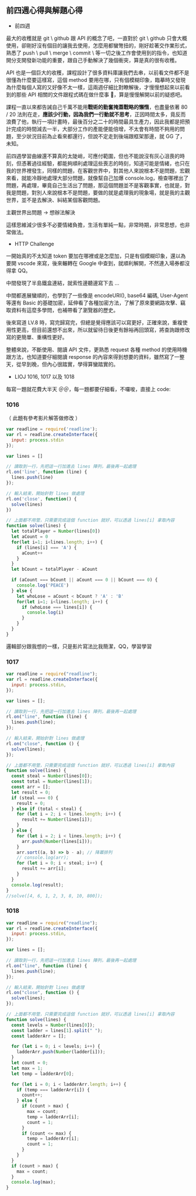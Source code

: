 ## 前四週心得與解題心得

- 前四週

最大的收穫就是 git \ github 跟 API 的概念了吧，一直對於 git \ github 只會大概使用，卻剛好沒有個目的讓我去使用，怎麼用都蠻彆扭的，剛好趁著交作業形式，熟悉了 push \ pull \ merge \ commit \ 等一切之後工作會使用到的指令，也知道開分支開發新功能的重要，跟自己手動解決了幾個衝突，算是真的很有收穫。

API 也是一個巨大的收穫，課程設計了很多資料庫讓我們去串，以前看文件都不是很懂為什麼要這樣寫，這個 method 要用在哪，只有個模糊印象，臨摹時又發現為什麼每個人寫的又好像不太一樣，這兩週仔細比對瞭解後，才慢慢想起來以前看到的那些 API 相關的文件跟程式碼在做什麼事 ，算是慢慢解開以前的疑惑吧。

課程一直以來都告誡自己千萬不能用**戰術的勤奮掩蓋戰略的懶惰**，也盡量依著 80 / 20 法則在走，**應該少行動，因為我們一行動就不思考**，正因時間太多，竟反而浪費了他，執行一項計畫時，最後百分之二十的時間最具生產力，因此我都是把預計完成的時間減去一半，大部分工作的產能便能倍增，不太會有時間不夠用的問題，至少狀況目前為止看來都還行，但說不定走到後端跟框架那邊，就 GG 了，未知。

前四週學習曲線還不算真的太陡峭，可應付範圍，但也不能說沒有灰心沮喪的時刻，但憑著過往經驗，都能夠順利處理這些喪志的時刻，知道可能是情緒，也只在我的世界裡發生，同樣的問題，在客觀世界中，對其他人來說根本不是問題，宏觀來看，就能冷靜地處理大部分問題，就像幫自己加爆 console.log，檢查哪裡出了問題，再處理，畢竟自己生活出了問題，那這個問題並不是客觀事實，也就是，對我是問題，對別人來說根本不是問題，要做的就是處理我的現象場，就是我的主觀世界，並不是去解決、糾結某個客觀問題。

主觀世界出問題 -> 想辦法解決

這樣思維減少很多不必要情緒負擔，生活有單純一點，非常時期，非常思想，也非常做法。

- HTTP Challenge

一開始真的不太知道 token 要加在哪裡或是怎麼加，只是有個模糊印象，還以為要開 vscode 來寫，後來輾轉在 Google 中查到，就順利解開，不然連入場券都沒得拿 QQ。

中間發現了半島鐵盒連結，就索性邊聽邊寫下去 ...

中間都進展蠻順的，也學到了一些像是 encodeURI(), base64 編碼, User-Agent 等還有 Basic 的基礎加密，延伸看了各種加密方法，了解了原來要網路攻擊、竊取資料有這麼多學問，也補帶看了瀏覽器的歷史。

後來寫道 LV.8 時，寫完歸寫完，但總是覺得應該可以寫更好，正確來說，重複使用性更高，但目前還想不出來，所以就留待日後更有餘裕再回頭寫，將查詢跟修改寫的更簡單、重構性更好。

整體來說，不斷使用、閱讀 API 文件，更熟悉 request 各種 method 的使用時機跟方法，也知道要仔細閱讀 response 的內容來得到想要的資料，雖然寫了一整天，從早到晚，但內心很踏實，學得算蠻踏實的。

- LIOJ 1016, 1017 以及 1018

每寫一題就花費大半天 ＠＠，每一題都要仔細看，不囉唆，直接上 code:

### 1016

（ 此題有參考影片解答做修改 ）

```JavaScript
var readline = require('readline');
var rl = readline.createInterface({
  input: process.stdin
});

var lines = []

// 讀取到一行，先把這一行加進去 lines 陣列，最後再一起處理
rl.on('line', function (line) {
  lines.push(line)
});

// 輸入結束，開始針對 lines 做處理
rl.on('close', function() {
  solve(lines)
})

// 上面都不用管，只需要完成這個 function 就好，可以透過 lines[i] 拿取內容
function solve(lines) {
  let totalPlayer = Number(lines[0])
  let aCount = 0
  for(let i=1; i<lines.length; i++) {
    if (lines[i] === 'A') {
      aCount++
    }
  }
  let bCount = totalPlayer - aCount

  if (aCount === bCount || aCount === 0 || bCount === 0) {
    console.log('PEACE')
  } else {
    let whoLose = aCount < bCount ? 'A' : 'B'
    for(let i=1; i<lines.length; i++) {
      if (whoLose === lines[i]) {
        console.log(i)
      }
    }
  }
}
```

邏輯部分跟我想的一樣，只是影片寫法比我簡潔，QQ，學習學習

### 1017

```JavaScript
var readline = require("readline");
var rl = readline.createInterface({
  input: process.stdin,
});

var lines = [];

// 讀取到一行，先把這一行加進去 lines 陣列，最後再一起處理
rl.on("line", function (line) {
  lines.push(line);
});

// 輸入結束，開始針對 lines 做處理
rl.on("close", function () {
  solve(lines);
});

// 上面都不用管，只需要完成這個 function 就好，可以透過 lines[i] 拿取內容
function solve(lines) {
  const steal = Number(lines[0]);
  const total = Number(lines[1]);
  const arr = [];
  let result = 0;
  if (steal === 0) {
    result = 0;
  } else if (total < steal) {
    for (let i = 2; i < lines.length; i++) {
      result += Number(lines[i]);
    }
  } else {
    for (let i = 2; i < lines.length; i++) {
      arr.push(Number(lines[i]));
    }
    arr.sort((a, b) => b - a); // 降冪排列
    // console.log(arr);
    for (let i = 0; i < steal; i++) {
      result += arr[i];
    }
  }
  console.log(result);
}
//solve([4, 6, 1, 2, 3, 8, 10, 800]);

```

### 1018

```JavaScript
var readline = require("readline");
var rl = readline.createInterface({
  input: process.stdin,
});

var lines = [];

// 讀取到一行，先把這一行加進去 lines 陣列，最後再一起處理
rl.on("line", function (line) {
  lines.push(line);
});

// 輸入結束，開始針對 lines 做處理
rl.on("close", function () {
  solve(lines);
});

// 上面都不用管，只需要完成這個 function 就好，可以透過 lines[i] 拿取內容
function solve(lines) {
  const levels = Number(lines[0]);
  const ladder = lines[1].split(" ");
  const ladderArr = [];

  for (let i = 0; i < levels; i++) {
    ladderArr.push(Number(ladder[i]));
  }
  let count = 0;
  let max = 1;
  let temp = ladderArr[0];

  for (let i = 0; i < ladderArr.length; i++) {
    if (temp === ladderArr[i]) {
      count++;
    } else {
      if (count > max) {
        max = count;
        temp = ladderArr[i];
        count = 1;
      }
      if (count <= max) {
        temp = ladderArr[i];
        count = 1;
      }
    }
  }
  if (count > max) {
    max = count;
  }
  console.log(max);
}

```
